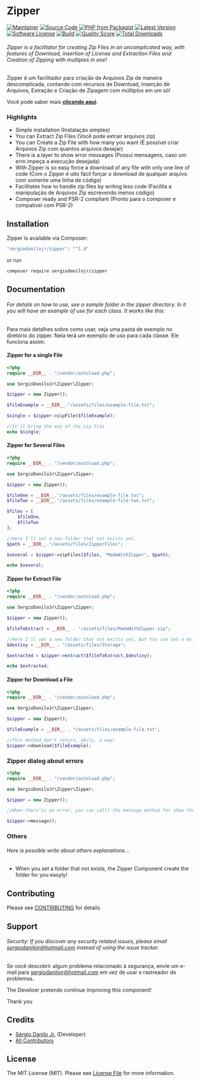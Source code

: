 # Zipper

[![Maintainer](http://img.shields.io/badge/maintainer-@sergiodanilojr-blue.svg?style=flat-square)](https://twitter.com/sergiodanilojr)
[![Source Code](http://img.shields.io/badge/source-sergiodanilojr/zipper-blue.svg?style=flat-square)](https://github.com/sergiodanilojr/zipper)
[![PHP from Packagist](https://img.shields.io/packagist/php-v/sergiodanilojr/zipper.svg?style=flat-square)](https://packagist.org/packages/sergiodanilojr/zipper)
[![Latest Version](https://img.shields.io/github/release/sergiodanilojr/zipper.svg?style=flat-square)](https://github.com/sergiodanilojr/zipper/releases)
[![Software License](https://img.shields.io/badge/license-MIT-brightgreen.svg?style=flat-square)](LICENSE)
[![Build](https://img.shields.io/scrutinizer/build/g/sergiodanilojr/zipper.svg?style=flat-square)](https://scrutinizer-ci.com/g/sergiodanilojr/zipper)
[![Quality Score](https://img.shields.io/scrutinizer/g/sergiodanilojr/zipper.svg?style=flat-square)](https://scrutinizer-ci.com/g/sergiodanilojr/zipper)
[![Total Downloads](https://img.shields.io/packagist/dt/sergiodanilojr/zipper.svg?style=flat-square)](https://packagist.org/packages/csergiodanilojr/zipper)

###### Zipper is a facilitator for creating Zip Files in an uncomplicated way, with features of Download, insertion of License and Extraction Files and Creation of Zipping with multiples in one!

Zipper é um facilitador para criação de Arquivos Zip de maneira descomplicada, contando com recursos de Download, inserção de Arquivos, Extração e Criação de Zipagem com múltiplos em um só!

Você pode saber mais **[clicando aqui](https://www.sergiodanilojr.com.br/componentes/zipper)**.

### Highlights

- Simple installation (Instalação simples)
- You can Extract Zip Files (Você pode extrair arquivos zip)
- You can Create a Zip File with how many you want (É possível criar Arquivos Zip com quantos arquivos desejar)
- There is a layer to show error messages (Possui mensagens, caso um erro impeça a execução desejada)
- With Zipper is so easy force a download of any file with only one line of code (Com o Zipper é uito fácil forçar o download de qualquer arquivo com somente uma linha de código)
- Facilitates how to handle zip files by writing less code (Facilita a manipulação de Arquivos Zip escrevendo menos código)
- Composer ready and PSR-2 compliant (Pronto para o composer e compatível com PSR-2)

## Installation

Zipper is available via Composer:

```bash
"sergiodanilojr/zipper": "^1.0"
```

or run

```bash
composer require sergiodanilojr/zipper
```

## Documentation

###### For details on how to use, see a sample folder in the zipper directory. In it you will have an example of use for each class. It works like this:

Para mais detalhes sobre como usar, veja uma pasta de exemplo no diretório do zipper. Nela terá um exemplo de uso para cada classe. Ele funciona assim:

#### Zipper for a single File

```php
<?php
require __DIR__ . "/vendor/autoload.php";

use SergioDaniloJr\Zipper\Zipper;

$zipper = new Zipper();

$fileExample = __DIR__."/assets/files/example-file.txt";

$single = $zipper->zipFile($fileExample);

//It'll bring the way of the zip File
echo $single;
```

#### Zipper for Several Files

```php
<?php
require __DIR__ . "/vendor/autoload.php";

use SergioDaniloJr\Zipper\Zipper;

$zipper = new Zipper();

$fileOne = __DIR__."/assets/files/example-file.txt";
$fileTwo = __DIR__."/assets/files/example-file-two.txt";

$files = [
    $fileOne,
    $fileTwo
];

//Here I'll set a new folder that not exists yet.
$path = __DIR__."/assets/files/ZipperFiles";

$several = $zipper->zipFiles($files, "MadeWithZipper", $path);

echo $several;

```


#### Zipper for Extract File

```php
<?php
require __DIR__ . "/vendor/autoload.php";

use SergioDaniloJr\Zipper\Zipper;

$zipper = new Zipper();

$fileToExtract = __DIR__ . "/assets/files/MadeWithZipper.zip";

//Here I'll set a new folder that not exists yet. But You can set a existent folder.
$destiny = __DIR__ . "/assets/files/Storage";

$extracted = $zipper->extract($fileToExtract,$destiny);

echo $extracted;

```


#### Zipper for Download a File

```php
<?php
require __DIR__ . "/vendor/autoload.php";

use SergioDaniloJr\Zipper\Zipper;

$zipper = new Zipper();

$fileExample = __DIR__ . "/assets/files/example-file.txt";

//This method don't return, obvly, a way!
$zipper->download($fileExample);

```

### Zipper dialog about errors
```php
<?php
require __DIR__ . "/vendor/autoload.php";

use SergioDaniloJr\Zipper\Zipper;

$zipper = new Zipper();

//When there'is an error, you can calll the message method for show the error message, it comes like a 'string' type

$zipper->message();

```


### Others

###### Here is possible write about others explanations...

- When you set a folder that not exists, the Zipper Component create the folder for you easyly!


## Contributing

Please see [CONTRIBUTING](https://github.com/sergiodanilojr/zipper/blob/master/CONTRIBUTING.md) for details.

## Support

###### Security: If you discover any security related issues, please email sergiodanilojr@hotmail.com instead of using the issue tracker.

Se você descobrir algum problema relacionado à segurança, envie um e-mail para sergiodanilojr@hotmail.com em vez de usar o rastreador de problemas.

The Develoer pretends continue improving this component!

Thank you


## Credits

- [Sérgio Danilo Jr.](https://github.com/sergiodanilojr) (Developer)
- [All Contributors](https://github.com/sergiodanilojr/zipper/contributors)

## License

The MIT License (MIT). Please see [License File](https://github.com/sergiodanilojr/zipper/blob/master/LICENSE) for more information.
